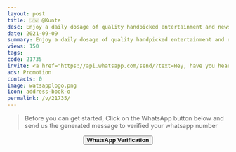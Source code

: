 ```yaml
---
layout: post
title: 🇯🇲 @Kunte 
desc: Enjoy a daily dosage of quality handpicked entertainment and news Via our WhatsApp Status updates
date: 2021-09-09
summary: Enjoy a daily dosage of quality handpicked entertainment and news Via your WhatsApp Status, my iD code is 21735 I'm a proud member since
views: 150
tags: 
code: 21735
invite: <a href="https://api.whatsapp.com/send/?text=Hey, have you heard about this WhatsApp TV. Check out their website https://www.watsapp.tv and if you want to join use my code 21735 because I'm a member" class="page-scroll">Invite Friends</a>
ads: Promotion
contacts: 0
image: watsapplogo.png
icon: address-book-o
permalink: /v/21735/
---
```



>Before you can get started, Click on the WhatsApp button below and send us the generated message to verified your whatsapp number
   
<center><a href="https://api.whatsapp.com/send?phone={{site.tell}}&text=ID 21735 Invited Me" class="page-scroll"><button class="btn btn-outline btn-xl" id="#signup"><strong>WhatsApp Verification</strong></button></a></center>
